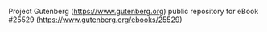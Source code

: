 Project Gutenberg (https://www.gutenberg.org) public repository for eBook #25529 (https://www.gutenberg.org/ebooks/25529)
